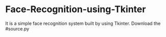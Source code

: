 # Face-Recognition-using-Tkinter
It is a simple face recognition system built by using Tkinter.
Download the #source.py
